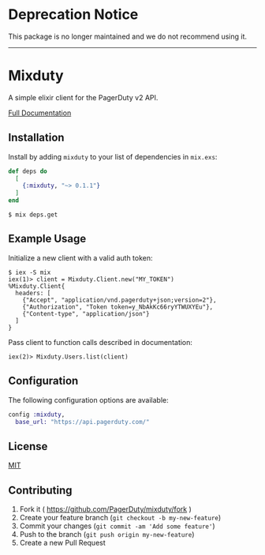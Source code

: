 # Deprecation Notice

This package is no longer maintained and we do not recommend using it.

----

# Mixduty

A simple elixir client for the PagerDuty v2 API.

[Full Documentation](https://hexdocs.pm/mixduty/api-reference.html)

## Installation

Install by adding `mixduty` to your list of dependencies in `mix.exs`:

```elixir
def deps do
  [
    {:mixduty, "~> 0.1.1"}
  ]
end
```

```
$ mix deps.get
```

## Example Usage

Initialize a new client with a valid auth token:
```
$ iex -S mix
iex(1)> client = Mixduty.Client.new("MY_TOKEN")
%Mixduty.Client{
  headers: [
    {"Accept", "application/vnd.pagerduty+json;version=2"},
    {"Authorization", "Token token=y_NbAkKc66ryYTWUXYEu"},
    {"Content-type", "application/json"}
  ]
}
```
Pass client to function calls described in documentation:
```
iex(2)> Mixduty.Users.list(client)
```

## Configuration

The following configuration options are available:
```elixir
config :mixduty,
  base_url: "https://api.pagerduty.com/"
```

## License
[MIT](https://opensource.org/licenses/MIT)

## Contributing

1. Fork it ( https://github.com/PagerDuty/mixduty/fork )
2. Create your feature branch (`git checkout -b my-new-feature`)
3. Commit your changes (`git commit -am 'Add some feature'`)
4. Push to the branch (`git push origin my-new-feature`)
5. Create a new Pull Request
